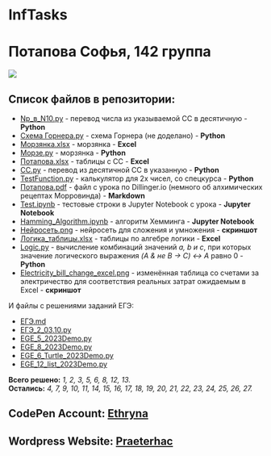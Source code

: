 # InfTasks
# Потапова Софья, 142 группа
![](https://aboutandroid.ru/wp-content/uploads/2015/06/%D0%97%D0%B2%D1%91%D0%B7%D0%B4%D0%BD%D0%BE%D0%B5-%D0%BD%D0%B5%D0%B1%D0%BE-9-600x338.jpg)

## Список файлов в репозитории:
- [Np_в_N10.py](https://github.com/Ethryna/InfTasks/blob/main/Np_%D0%B2_N10.py) - перевод числа из указываемой СС в десятичную - **Python**
- [Cхема Горнера.py](https://github.com/Ethryna/InfTasks/blob/main/C%D1%85%D0%B5%D0%BC%D0%B0%20%D0%93%D0%BE%D1%80%D0%BD%D0%B5%D1%80%D0%B0.py) - схема Горнера (не доделано) - **Python**
- [Морзянка.xlsx](https://github.com/Ethryna/InfTasks/blob/main/%D0%9C%D0%BE%D1%80%D0%B7%D1%8F%D0%BD%D0%BA%D0%B0.xlsx) - морзянка - **Exсel** 
- [Морзе.py](https://github.com/Ethryna/InfTasks/blob/main/%D0%9C%D0%BE%D1%80%D0%B7%D0%B5.py) - морзянка - **Python** 
- [Потапова.xlsx](https://github.com/Ethryna/InfTasks/blob/main/%D0%9F%D0%BE%D1%82%D0%B0%D0%BF%D0%BE%D0%B2%D0%B0.xlsx) - таблицы с СС - **Excel** 
- [СС.py](https://github.com/Ethryna/InfTasks/blob/main/%D0%A1%D0%A1.py) - перевод из десятичной СС в указанную - **Python**
- [TestFunction.py](https://github.com/Ethryna/InfTasks/blob/main/TestFunction.py) - калькулятор для 2х чисел, со спецкурса - **Python**
- [Потапова.pdf](https://github.com/Ethryna/InfTasks/blob/main/%D0%9F%D0%BE%D1%82%D0%B0%D0%BF%D0%BE%D0%B2%D0%B0.pdf) - файл с урока по Dillinger.io (немного об алхимических рецептах Морровинда) - **Markdown**
- [Test.ipynb](https://github.com/Ethryna/InfTasks/blob/main/Test.ipynb) - тестовые строки в Jupyter Notebook c урока - **Jupyter Notebook**
- [Hamming_Algorithm.ipynb](https://github.com/Ethryna/InfTasks/blob/main/Hamming_Algorithm.ipynb) - алгоритм Хемминга - **Jupyter Notebook**
- [Нейросеть.png](https://github.com/Ethryna/InfTasks/blob/main/Нейросеть.png) - нейросеть для сложения и умножения - **скриншот**
- [Логика_таблицы.xlsx](https://github.com/Ethryna/InfTasks/blob/main/%D0%9B%D0%BE%D0%B3%D0%B8%D0%BA%D0%B0_%D1%82%D0%B0%D0%B1%D0%BB%D0%B8%D1%86%D1%8B.xlsx) - таблицы по алгебре логики - **Excel**
- [Logic.py](https://github.com/Ethryna/InfTasks/blob/main/Logic.py) - вычисление комбинаций значений _a, b и c_, при которых значение логического выражения _(A & не B -> C) <-> A_ равно 0 - **Python** 
- [Electricity_bill_change_excel.png](https://github.com/Ethryna/InfTasks/blob/main/Electricity_bill_change_excel.png) - изменённая таблица со счетами за электричество для соответствия реальных затрат ожидаемым в Excel - **скриншот**

И файлы с решениями заданий ЕГЭ:
- [ЕГЭ.md](https://github.com/Ethryna/InfTasks/blob/main/%D0%95%D0%93%D0%AD.md)
- [ЕГЭ_2_03.10.py](https://github.com/Ethryna/InfTasks/blob/main/%D0%95%D0%93%D0%AD_2_03.10.py)
- [EGE_5_2023Demo.py](https://github.com/Ethryna/InfTasks/blob/main/EGE_5_2023Demo.py)
- [EGE_8_2023Demo.py](https://github.com/Ethryna/InfTasks/blob/main/EGE_8_2023Demo.py)
- [EGE_6_Turtle_2023Demo.py](https://github.com/Ethryna/InfTasks/blob/main/EGE_6_Turtle_2023Demo.py)
- [EGE_12_list_2023Demo.py](https://github.com/Ethryna/InfTasks/blob/main/EGE_12_list_2023Demo.py)

**Всего решено:** _1, 2, 3, 5, 6, 8, 12, 13._  
**Остались:** _4, 7, 9, 10, 11, 14, 15, 16, 17, 18, 19, 20, 21, 22, 23, 24, 25, 26, 27._

## CodePen Account: [Ethryna](https://codepen.io/Ethryna)
## Wordpress Website: [Praeterhac](https://praeterhac.wordpress.com)
